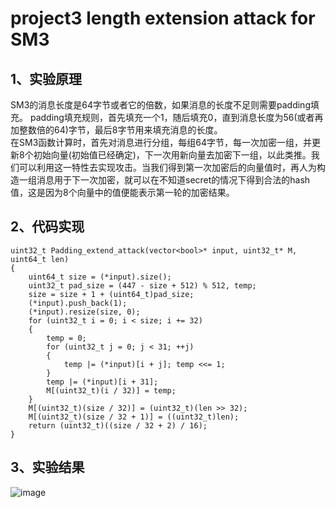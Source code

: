 # project3 length extension attack for SM3
## 1、实验原理
SM3的消息长度是64字节或者它的倍数，如果消息的长度不足则需要padding填充。  padding填充规则，首先填充一个1，随后填充0，直到消息长度为56(或者再加整数倍的64)字节，最后8字节用来填充消息的长度。  
在SM3函数计算时，首先对消息进行分组，每组64字节，每一次加密一组，并更新8个初始向量(初始值已经确定)，下一次用新向量去加密下一组，以此类推。我们可以利用这一特性去实现攻击。当我们得到第一次加密后的向量值时，再人为构造一组消息用于下一次加密，就可以在不知道secret的情况下得到合法的hash值，这是因为8个向量中的值便能表示第一轮的加密结果。
## 2、代码实现
```
uint32_t Padding_extend_attack(vector<bool>* input, uint32_t* M, uint64_t len)
{
	uint64_t size = (*input).size();
	uint32_t pad_size = (447 - size + 512) % 512, temp;
	size = size + 1 + (uint64_t)pad_size;
	(*input).push_back(1);											
	(*input).resize(size, 0);
	for (uint32_t i = 0; i < size; i += 32)
	{
		temp = 0;
		for (uint32_t j = 0; j < 31; ++j)
		{
			temp |= (*input)[i + j]; temp <<= 1;
		}
		temp |= (*input)[i + 31];
		M[(uint32_t)(i / 32)] = temp;
	}
	M[(uint32_t)(size / 32)] = (uint32_t)(len >> 32);							
	M[(uint32_t)(size / 32 + 1)] = ((uint32_t)len);
	return (uint32_t)((size / 32 + 2) / 16);
}
```
## 3、实验结果
![image](https://github.com/lumgroup34num1/project3/assets/129478488/691de1df-2f44-46f0-a029-c93163118d0e)
